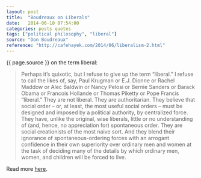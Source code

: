 ```yaml
---
layout: post
title:  "Boudreaux on Liberals"
date:   2014-06-10 07:54:00
categories: posts quotes
tags: ["political philosophy", "liberal"]
source: "Don Boudreaux"
reference: "http://cafehayek.com/2014/06/liberalism-2.html"
---
```


{{ page.source }} on the term liberal:

> Perhaps it’s quixotic, but I refuse to give up the term “liberal.”  I refuse to call the likes of, say, Paul Krugman or E.J. Dionne or Rachel Maddow or Alec Baldwin or Nancy Pelosi or Bernie Sanders or Barack Obama or Francois Hollande or Thomas Piketty or Pope Francis “liberal.”  They are not liberal.  They are authoritarian.  They believe that social order – or, at least, the most useful social orders – must be designed and imposed by a political authority, by centralized force.  They have, unlike the original, wise liberals, little or no understanding of (and, hence, no appreciation for) spontaneous order.  They are social creationists of the most naive sort.  And they blend their ignorance of spontaneous-ordering forces with an arrogant confidence in their own superiority over ordinary men and women at the task of deciding many of the details by which ordinary men, women, and children will be forced to live.

Read more [here]({{page.reference}}).
